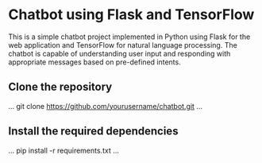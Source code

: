 # Chatbot using Flask and TensorFlow
This is a simple chatbot project implemented in Python using Flask for the web application and TensorFlow for natural language processing. The chatbot is capable of understanding user input and responding with appropriate messages based on pre-defined intents.

## Clone the repository
...
git clone https://github.com/yourusername/chatbot.git
...
## Install the required dependencies
...
pip install -r requirements.txt
...

